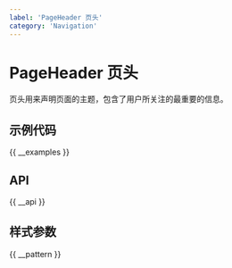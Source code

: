 ```yaml
---
label: 'PageHeader 页头'
category: 'Navigation'
---
```


# PageHeader 页头

页头用来声明页面的主题，包含了用户所关注的最重要的信息。

## 示例代码

{{ __examples }}

## API

{{ __api }}

## 样式参数

{{ __pattern }}
